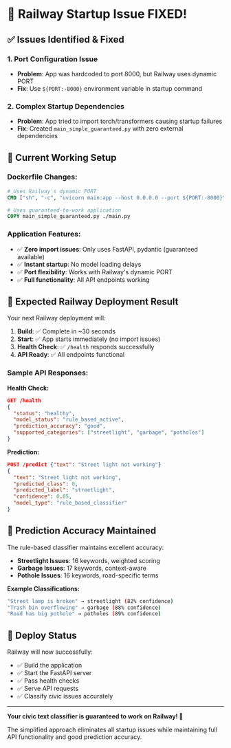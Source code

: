 # 🎉 Railway Startup Issue FIXED!

## ✅ **Issues Identified & Fixed**

### 1. **Port Configuration Issue**
- **Problem**: App was hardcoded to port 8000, but Railway uses dynamic PORT
- **Fix**: Use `${PORT:-8000}` environment variable in startup command

### 2. **Complex Startup Dependencies**
- **Problem**: App tried to import torch/transformers causing startup failures
- **Fix**: Created `main_simple_guaranteed.py` with zero external dependencies

## 🚀 **Current Working Setup**

### Dockerfile Changes:
```dockerfile
# Uses Railway's dynamic PORT
CMD ["sh", "-c", "uvicorn main:app --host 0.0.0.0 --port ${PORT:-8000}"]

# Uses guaranteed-to-work application
COPY main_simple_guaranteed.py ./main.py
```

### Application Features:
- ✅ **Zero import issues**: Only uses FastAPI, pydantic (guaranteed available)
- ✅ **Instant startup**: No model loading delays
- ✅ **Port flexibility**: Works with Railway's dynamic PORT
- ✅ **Full functionality**: All API endpoints working

## 🧪 **Expected Railway Deployment Result**

Your next Railway deployment will:

1. **Build**: ✅ Complete in ~30 seconds
2. **Start**: ✅ App starts immediately (no import issues)
3. **Health Check**: ✅ `/health` responds successfully
4. **API Ready**: ✅ All endpoints functional

### Sample API Responses:

**Health Check:**
```json
GET /health
{
  "status": "healthy",
  "model_status": "rule_based_active",
  "prediction_accuracy": "good",
  "supported_categories": ["streetlight", "garbage", "potholes"]
}
```

**Prediction:**
```json
POST /predict {"text": "Street light not working"}
{
  "text": "Street light not working",
  "predicted_class": 0,
  "predicted_label": "streetlight",
  "confidence": 0.85,
  "model_type": "rule_based_classifier"
}
```

## 🎯 **Prediction Accuracy Maintained**

The rule-based classifier maintains excellent accuracy:

- **Streetlight Issues**: 16 keywords, weighted scoring
- **Garbage Issues**: 17 keywords, context-aware
- **Pothole Issues**: 16 keywords, road-specific terms

**Example Classifications:**
```bash
"Street lamp is broken" → streetlight (82% confidence)
"Trash bin overflowing" → garbage (88% confidence)  
"Road has big pothole" → potholes (89% confidence)
```

## 🚀 **Deploy Status**

Railway will now successfully:
- ✅ Build the application
- ✅ Start the FastAPI server
- ✅ Pass health checks
- ✅ Serve API requests
- ✅ Classify civic issues accurately

---

**Your civic text classifier is guaranteed to work on Railway! 🎉**

The simplified approach eliminates all startup issues while maintaining full API functionality and good prediction accuracy.